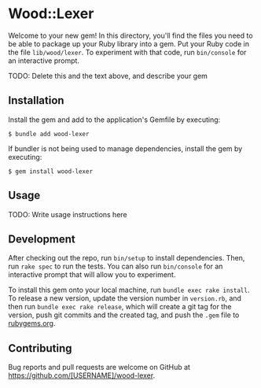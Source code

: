 # Wood::Lexer

Welcome to your new gem! In this directory, you'll find the files you need to
be able to package up your Ruby library into a gem. Put your Ruby code in the
file `lib/wood/lexer`. To experiment with that code, run `bin/console` for an
interactive prompt.

TODO: Delete this and the text above, and describe your gem

## Installation

Install the gem and add to the application's Gemfile by executing:

    $ bundle add wood-lexer

If bundler is not being used to manage dependencies, install the gem by
executing:

    $ gem install wood-lexer

## Usage

TODO: Write usage instructions here

## Development

After checking out the repo, run `bin/setup` to install dependencies. Then, run
`rake spec` to run the tests. You can also run `bin/console` for an interactive
prompt that will allow you to experiment.

To install this gem onto your local machine, run `bundle exec rake install`. To
release a new version, update the version number in `version.rb`, and then run
`bundle exec rake release`, which will create a git tag for the version, push
git commits and the created tag, and push the `.gem` file to
[rubygems.org](https://rubygems.org).

## Contributing

Bug reports and pull requests are welcome on GitHub at
https://github.com/[USERNAME]/wood-lexer.
